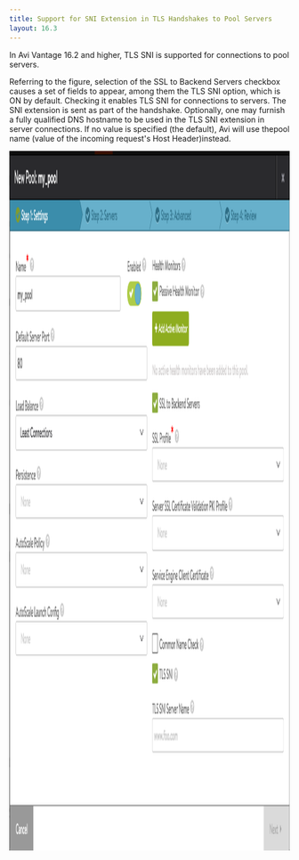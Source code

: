 ```yaml
---
title: Support for SNI Extension in TLS Handshakes to Pool Servers
layout: 16.3
---
```

In Avi Vantage 16.2 and higher, TLS SNI is supported for connections to pool servers.

Referring to the figure, selection of the SSL to Backend Servers checkbox causes a set of fields to appear, among them the TLS SNI option, which is ON by default. Checking it enables TLS SNI for connections to servers. The SNI extension is sent as part of the handshake. Optionally, one may furnish a fully qualified DNS hostname to be used in the TLS SNI extension in server connections. If no value is specified (the default), Avi will use thepool name (value of the incoming request's Host Header)instead.

<a href="img/Screen-Shot-2016-07-19-at-1.26.42-PM.png"><img class="alignnone size-full wp-image-11176" src="img/Screen-Shot-2016-07-19-at-1.26.42-PM.png" alt="Screen Shot 2016-07-19 at 1.26.42 PM" width="1774" height="1256"></a>
